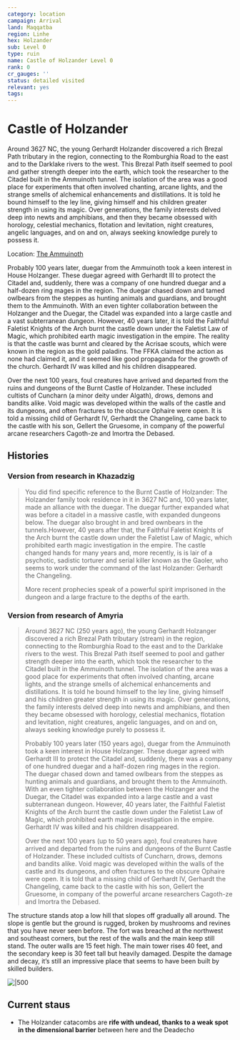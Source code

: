 ```yaml
---
category: location
campaign: Arrival
land: Maqqatba
region: Linhe
hex: Holzander
sub: Level 0
type: ruin
name: Castle of Holzander Level 0
rank: 0
cr_gauges: ''
status: detailed visited
relevant: yes
tags: 
---
```


# Castle of Holzander

Around 3627 NC, the young Gerhardt Holzander discovered a rich Brezal Path tributary in the region, connecting to the Romburghia Road to the east and to the Darklake rivers to the west. This Brezal Path itself seemed to pool and gather strength deeper into the earth, which took the researcher to the Citadel built in the Ammuinoth tunnel. The isolation of the area was a good place for experiments that often involved chanting, arcane lights, and the strange smells of alchemical enhancements and distillations. It is told he bound himself to the ley line, giving himself and his children greater strength in using its magic. Over generations, the family interests delved deep into newts and amphibians, and then they became obsessed with horology, celestial mechanics, flotation and levitation, night creatures, angelic languages, and on and on, always seeking knowledge purely to possess it.

Location: [The Ammuinoth](../context/realms.md#Ammuinoth)

Probably 100 years later, duegar from the Ammuinoth took a keen interest in House Holzanger. These duegar agreed with Gerhardt III to protect the Citadel and, suddenly, there was a company of one hundred duegar and a half-dozen ring mages in the region. The duegar chased down and tamed owlbears from the steppes as hunting animals and guardians, and brought them to the Ammuinoth. With an even tighter collaboration between the Holzanger and the Duegar, the Citadel was expanded into a large castle and a vast subterranean dungeon. However, 40 years later, it is told the Faithful Faletist Knights of the Arch burnt the castle down under the Faletist Law of Magic, which prohibited earth magic investigation in the empire. The reality is that the castle was burnt and cleared by the Acrisae scouts, which were known in the region as the gold paladins. The FFKA claimed the action as none had claimed it, and it seemed like good propaganda for the growth of the church. Gerhardt IV was killed and his children disappeared.

Over the next 100 years, foul creatures have arrived and departed from the ruins and dungeons of the Burnt Castle of Holzander. These included cultists of Cuncharn (a minor deity under Algath), drows, demons and bandits alike. Void magic was developed within the walls of the castle and its dungeons, and often fractures to the obscure Ophaire were open. It is told a missing child of Gerhardt IV, Gerhardt the Changeling, came back to the castle with his son, Gellert the Gruesome, in company of the powerful arcane researchers Cagoth-ze and Imortra the Debased.

## Histories

### Version from research in Khazadzig

> You did find specific reference to the Burnt Castle of Holzander: The Holzander family took residence in it in 3627 NC and, 100 years later, made an alliance with the duegar. The duegar further expanded what was before a citadel in a massive castle, with expanded dungeons below. The duegar also brought in and bred ownbears in the tunnels.However, 40 years after that, the Faithful Faletist Knights of the Arch burnt the castle down under the Faletist Law of Magic, which prohibited earth magic investigation in the empire. The castle changed hands for many years and, more recently, is is lair of a psychotic, sadistic torturer and serial killer known  as the Gaoler, who seems to work under the command of the last Holzander: Gerhardt the Changeling.
> 
> More recent prophecies speak of a powerful spirit imprisoned in the dungeon and a large fracture to the depths of the earth.

### Version from research of Amyria
> Around 3627 NC (250 years ago), the young Gerhardt Holzanger discovered a rich Brezal Path tributary (stream) in the region, connecting to the Romburghia Road to the east and to the Darklake rivers to the west. This Brezal Path itself seemed to pool and gather strength deeper into the earth, which took the researcher to the Citadel built in the Ammuinoth tunnel. The isolation of the area was a good place for experiments that often involved chanting, arcane lights, and the strange smells of alchemical enhancements and distillations. It is told he bound himself to the ley line, giving himself and his children greater strength in using its magic. Over generations, the family interests delved deep into newts and amphibians, and then they became obsessed with horology, celestial mechanics, flotation and levitation, night creatures, angelic languages, and on and on, always seeking knowledge purely to possess it.
> 
> Probably 100 years later (150 years ago), duegar from the Ammuinoth took a keen interest in House Holzanger. These duegar agreed with Gerhardt III to protect the Citadel and, suddenly, there was a company of one hundred duegar and a half-dozen ring mages in the region. The duegar chased down and tamed owlbears from the steppes as hunting animals and guardians, and brought them to the Ammuinoth. With an even tighter collaboration between the Holzanger and the Duegar, the Citadel was expanded into a large castle and a vast subterranean dungeon. However, 40 years later, the Faithful Faletist Knights of the Arch burnt the castle down under the Faletist Law of Magic, which prohibited earth magic investigation in the empire. Gerhardt IV was killed and his children disappeared.
> 
> Over the next 100 years (up to 50 years ago), foul creatures have arrived and departed from the ruins and dungeons of the Burnt Castle of Holzander. These included cultists of Cuncharn, drows, demons and bandits alike. Void magic was developed within the walls of the castle and its dungeons, and often fractures to the obscure Ophaire were open. It is told that a missing child of Gerhardt IV, Gerhardt the Changeling, came back to the castle with his son, Gellert the Gruesome, in company of the powerful arcane researchers Cagoth-ze and Imortra the Debased.

The structure stands atop a low hill that slopes off gradually all around. The slope is gentle but the ground is rugged, broken by mushrooms and revines that you have never seen before. The fort was breached at the northwest and southeast corners, but the rest of the walls and the main keep still stand. The outer walls are 15 feet high. The main tower rises 40 feet, and the secondary keep is 30 feet tall but heavily damaged. Despite the damage and decay, it’s still an impressive place that seems to have been built by skilled builders.

![|500](https://i.imgur.com/Xvwv5n1.png)

## Current staus

- The Holzander catacombs are **rife with undead, thanks to a weak spot in the dimensional barrier** between here and the Deadecho
